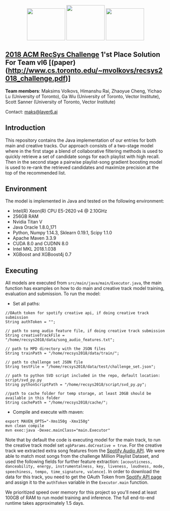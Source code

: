 <p align="center">
<a href="https://layer6.ai/"><img src="https://github.com/layer6ai-labs/vl6_recsys2018/blob/master/logos/layer6ai-logo.png" width="120" height="100"></a>
<a href="https://www.utoronto.ca//"><img src="https://github.com/layer6ai-labs/vl6_recsys2018/blob/master/logos/UofT.jpg" width="120" height="110"></a>
<a href="https://vectorinstitute.ai/"><img src="https://github.com/layer6ai-labs/vl6_recsys2018/blob/master/logos/vector.jpg" width="120" height="100"></a>
</p>

## [2018 ACM RecSys Challenge](http://www.recsyschallenge.com/2018) 1'st Place Solution For Team vl6 [(paper)(http://www.cs.toronto.edu/~mvolkovs/recsys2018_challenge.pdf)]

**Team members**: Maksims Volkovs, Himanshu Rai, Zhaoyue Cheng, Yichao Lu (University of Toronto), Ga Wu (University of Toronto, Vector Institute), Scott Sanner (University of Toronto, Vector Institute)

Contact: maks@layer6.ai

<a name="intro"/>

## Introduction
This repository contains the Java implementation of our entries for both main and creative tracks. Our approach 
consists of a two-stage model where in the first stage a blend of collaborative filtering methods is used to 
quickly retrieve a set of candidate songs for each playlist with high recall. Then in the second stage a pairwise 
playlist-song gradient boosting model is used to re-rank the retrieved candidates and maximize precision at the 
top of the recommended list.

<a name="env"/>

## Environment
The model is implemented in Java and tested on the following environment:
* Intel(R) Xeon(R) CPU E5-2620 v4 @ 2.10GHz
* 256GB RAM
* Nvidia Titan V
* Java Oracle 1.8.0_171
* Python, Numpy 1.14.3, Sklearn 0.19.1, Scipy 1.1.0
* Apache Maven 3.3.9
* CUDA 8.0 and CUDNN 8.0
* Intel MKL 2018.1.038
* XGBoost and XGBoost4j 0.7

<a name="dataset"/>

## Executing

All models are executed from `src/main/java/main/Executor.java`, the main function has examples on 
how to do main and creative track model training, evaluation and submission. To run the model:

* Set all paths:
```
//OAuth token for spotify creative api, if doing creative track submission
String authToken = "";

// path to song audio feature file, if doing creative track submission
String creativeTrackFile = "/home/recsys2018/data/song_audio_features.txt";

// path to MPD directory with the JSON files
String trainPath = "/home/recsys2018/data/train/";

// path to challenge set JSON file
String testFile = "/home/recsys2018/data/test/challenge_set.json";

// path to python SVD script included in the repo, default location: script/svd_py.py
String pythonScriptPath = "/home/recsys2018/script/svd_py.py";

//path to cache folder for temp storage, at least 20GB should be available in this folder
String cachePath = "/home/recsys2018/cache/";
```

* Compile and execute with maven:
```
export MAVEN_OPTS="-Xms150g -Xmx150g"
mvn clean compile
mvn exec:java -Dexec.mainClass="main.Executor" 
```
Note that by default the code is executing model for the main track, to run the creative track model set `xgbParams.doCreative = true`. For the creative track we extracted extra song features from the 
[Spotify Audio API](https://developer.spotify.com/documentation/web-api/reference/tracks/get-several-audio-features/). We were able to match most songs from the challenge Million Playlist Dataset, and used the following fields for further feature extraction: `[acousticness, danceability, energy, instrumentalness, key, liveness, loudness, mode, speechiness, tempo, time_signature, valence]`. In order to download the data for this track, you need to get the OAuth Token from 
[Spotify API page](https://developer.spotify.com/console/get-audio-features-several-tracks/?ids=4JpKVNYnVcJ8tuMKjAj50A,2NRANZE9UCmPAS5XVbXL40,24JygzOLM0EmRQeGtFcIcG) and
assign it to the `authToken` variable in the `Executor.main` function.

We prioritized speed over memory for this project so you'll need at least 100GB of RAM to run model training and inference. The full end-to-end runtime takes approximately 1.5 days.

